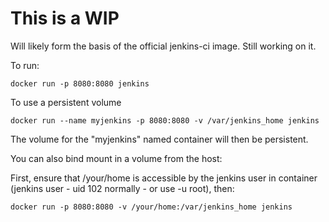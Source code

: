 # This is a WIP

Will likely form the basis of the official jenkins-ci image. Still working on it. 

To run: 

```
docker run -p 8080:8080 jenkins
```

To use a persistent volume

```
docker run --name myjenkins -p 8080:8080 -v /var/jenkins_home jenkins
```

The volume for the "myjenkins" named container will then be persistent.

You can also bind mount in a volume from the host: 


First, ensure that /your/home is accessible by the jenkins user in container (jenkins user - uid 102 normally - or use -u root), then: 

```
docker run -p 8080:8080 -v /your/home:/var/jenkins_home jenkins
```



